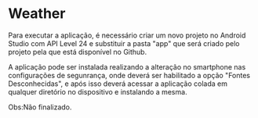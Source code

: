 # Weather
Para executar a aplicação, é necessário criar um novo projeto no Android Studio com API Level 24 e substituir a pasta "app" que será criado pelo projeto pela que está disponível no Github.

A aplicação pode ser instalada realizando a alteração no smartphone nas configurações de segunrança, onde deverá ser habilitado a opção "Fontes Desconhecidas", e após isso deverá acessar a aplicação colada em qualquer diretório no dispositivo e instalando a mesma.

Obs:Não finalizado.
